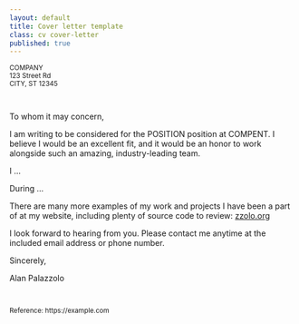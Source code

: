 ```yaml
---
layout: default
title: Cover letter template
class: cv cover-letter
published: true
---
```


<div>
<small>
COMPANY<br>
123 Street Rd<br>
CITY, ST 12345<br><br><br>
</small>
</div>

To whom it may concern,

I am writing to be considered for the POSITION position at COMPENT. I believe I would be an excellent fit, and it would be an honor to work alongside such an amazing, industry-leading team.

I ...

During ...

There are many more examples of my work and projects I have been a part of at my website, including plenty of source code to review: [zzolo.org](https://zzolo.org/)

I look forward to hearing from you. Please contact me anytime at the included email address or phone number.

Sincerely,

Alan Palazzolo

<div>
<small><br><br>
Reference: https://example.com
</small>
</div>
